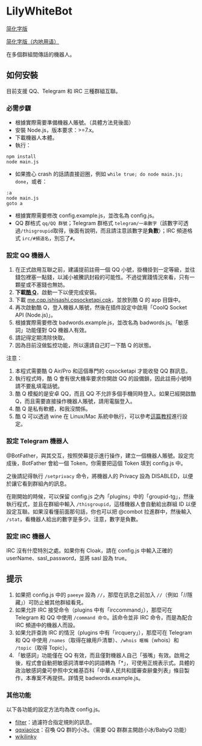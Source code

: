 LilyWhiteBot
===

[简化字版](https://github.com/mrhso/LilyWhiteBot-Ishisashi/blob/master/README-hans.md)

[简化字版（内地用语）](https://github.com/mrhso/LilyWhiteBot-Ishisashi/blob/master/README-hans-cn.md)

在多個群組間傳話的機器人。

## 如何安裝
目前支援 QQ、Telegram 和 IRC 三種群組互聯。

### 必需步驟
* 根據實際需要準備機器人賬號。（具體方法見後面）
* 安裝 Node.js，版本要求：>=7.x。
* 下載機器人本體。
* 執行：
```
npm install
node main.js
```
* 如果擔心 crash 的話請直接迴圈，例如 `while true; do node main.js; done`，或者：
```batch
:a
node main.js
goto a
```
* 根據實際需要修改 config.example.js，並改名為 config.js。
* QQ 群格式 `qq/QQ 群號`；Telegram 群格式 `telegram/一串數字`（該數字可透過`/thisgroupid`取得，後面有說明，而且請注意該數字是**負數**）；IRC 頻道格式 `irc/#頻道名`，別忘了`#`。

### 設定 QQ 機器人
1. 在正式啟用互聯之前，建議提前註冊一個 QQ 小號，掛機掛到一定等級，並往錢包裡塞一點錢，以減小被騰訊封殺的可能性。不過從實踐情況來看，只有一顆星或不塞錢也無妨。
2. **下載[酷 Q](https://cqp.cc/)**，啟動一下以便完成安裝。
3. 下載 [me.cqp.ishisashi.cqsocketapi.cpk](https://dl.bintray.com/mrhso/cqsocketapi/me.cqp.ishisashi.cqsocketapi.cpk)，並放到酷 Q 的 app 目錄中。
4. 再次啟動酷 Q，登入機器人賬號，然後在插件設定中啟用「CoolQ Socket API (Node.js)」。
5. 根據實際需要修改 badwords.example.js，並改名為 badwords.js。「敏感詞」功能僅對 QQ 機器人有效。
6. 請記得定期清除快取。
7. 因為目前沒做監控功能，所以還請自己盯一下酷 Q 的狀態。

注意：
1. 本程式需要酷 Q Air/Pro 和這個專門的 cqsocketapi 才能收發 QQ 群訊息。
2. 執行程式時，酷 Q 會有很大機率要求你開啟 QQ 的設備鎖，因此註冊小號時請不要亂填電話號。
3. 酷 Q 模擬的是安卓 QQ，而且 QQ 不允許多個手機同時登入。如果已經開啟酷 Q，而且需要直接操作機器人賬號，請用電腦登入。
4. 酷 Q 是私有軟體，和我沒關係。
5. 酷 Q 可以透過 wine 在 Linux/Mac 系統中執行，可以參考[這篇教程](https://cqp.cc/t/30970)進行設定。

### 設定 Telegram 機器人
@BotFather，與其交互，按照熒幕提示進行操作，建立一個機器人賬號。設定完成後，BotFather 會給一個 Token，你需要把這個 Token 填到 config.js 中。

之後請記得執行 `/setprivacy` 命令，將機器人的 Privacy 設為 DISABLED，以便於讓它看到群組內的訊息。

在剛開始的時候，可以保留 config.js 之內「plugins」中的「groupid-tg」，然後執行程式，並且在群組中輸入 `/thisgroupid`，這樣機器人會自動給出群組 ID 以便設定互聯。如果沒看懂前面那句話，你也可以把 @combot 拉進群中，然後輸入 `/stat`，看機器人給出的數字是多少。注意，數字是負數。

### 設定 IRC 機器人
IRC 沒有什麼特別之處。如果你有 Cloak，請在 config.js 中輸入正確的 userName、sasl_password，並將 sasl 設為 true。

## 提示
1. 如果把 config.js 中的 `paeeye` 設為 `//`，那麼在訊息之前加入 `//`（例如「//隱藏」）可防止被其他群組看見。
2. 如果允許 IRC 接受命令（plugins 中有「irccommand」），那麼可在 Telegram 和 QQ 中使用 `/command 命令`。該命令並非 IRC 命令，而是為配合 IRC 頻道中的機器人而設。
3. 如果允許查詢 IRC 的情況（plugins 中有「ircquery」），那麼可在 Telegram 和 QQ 中使用 `/names`（取得在線用戶清單）、`/whois 暱稱`（whois）和 `/topic`（取得 Topic）。
4. 「敏感詞」功能僅在 QQ 有效，而且僅對機器人自己「張嘴」有效。啟用之後，程式會自動把敏感詞清單中的詞語轉為「*」，可使用正規表示式。具體的政治敏感詞彙可參照中文維基百科「中華人民共和國審查辭彙列表」條目製作，本專案不再提供。詳情見 badwords.example.js。

### 其他功能
以下各功能的設定方法均為改 config.js。
* [filter](https://github.com/vjudge1/LilyWhiteBot/blob/master/plugins/filter.js)：過濾符合指定規則的訊息。
* [qqxiaoice](https://github.com/vjudge1/LilyWhiteBot/blob/master/plugins/qqxiaoice.js)：召喚 QQ 群的小冰。（需要 QQ 群群主開啟小冰/BabyQ 功能）
* [wikilinky](https://github.com/vjudge1/LilyWhiteBot/blob/master/plugins/wikilinky.js)
